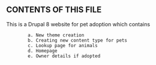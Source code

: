 
CONTENTS OF THIS FILE
---------------------

This is a Drupal 8 website for pet adoption which contains

            a. New theme creation
            b. Creating new content type for pets
            c. Lookup page for animals 
            d. Homepage 
            e. Owner details if adopted

